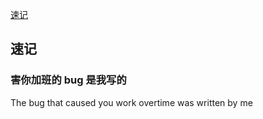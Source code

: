 [速记](./index.html#速记)

## 速记

### 害你加班的 bug 是我写的

The bug that caused you work overtime was written by me
